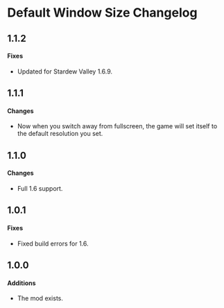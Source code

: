 ﻿# Default Window Size Changelog

## 1.1.2
#### Fixes
* Updated for Stardew Valley 1.6.9.

## 1.1.1
#### Changes
* Now when you switch away from fullscreen, the game will set itself to the default resolution you set.

## 1.1.0
#### Changes
* Full 1.6 support.

## 1.0.1
#### Fixes
* Fixed build errors for 1.6.

## 1.0.0
#### Additions
* The mod exists.
